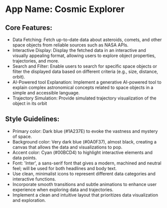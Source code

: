 # **App Name**: Cosmic Explorer

## Core Features:

- Data Fetching: Fetch up-to-date data about asteroids, comets, and other space objects from reliable sources such as NASA APIs.
- Interactive Display: Display the fetched data in an interactive and visually appealing format, allowing users to explore object properties, trajectories, and more.
- Search and Filter: Enable users to search for specific space objects or filter the displayed data based on different criteria (e.g., size, distance, orbit).
- AI-Powered tool Explanation: Implement a generative AI-powered tool to explain complex astronomical concepts related to space objects in a simple and accessible language.
- Trajectory Simulation: Provide simulated trajectory visualization of the object in its orbit

## Style Guidelines:

- Primary color: Dark blue (#1A237E) to evoke the vastness and mystery of space.
- Background color: Very dark blue (#0A0F37), almost black, creating a canvas that allows the data and visualizations to pop.
- Accent color: Cyan (#00BCD4) to highlight interactive elements and data points.
- Font: 'Inter', a sans-serif font that gives a modern, machined and neutral feel; will be used for both headlines and body text.
- Use clean, minimalist icons to represent different data categories and interactive functions.
- Incorporate smooth transitions and subtle animations to enhance user experience when exploring data and trajectories.
- Implement a clean and intuitive layout that prioritizes data visualization and exploration.